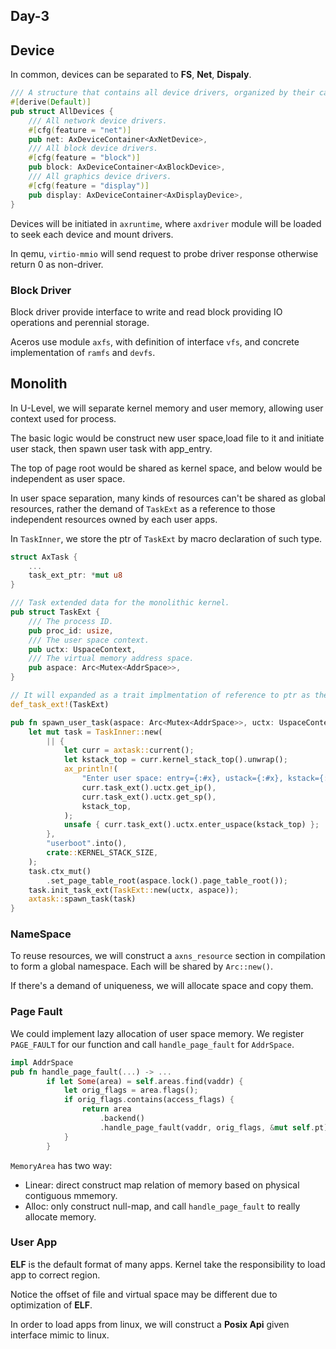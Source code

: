 ## Day-3

## Device

In common, devices can be separated to **FS**, **Net**, **Dispaly**.

```rust
/// A structure that contains all device drivers, organized by their category.
#[derive(Default)]
pub struct AllDevices {
    /// All network device drivers.
    #[cfg(feature = "net")]
    pub net: AxDeviceContainer<AxNetDevice>,
    /// All block device drivers.
    #[cfg(feature = "block")]
    pub block: AxDeviceContainer<AxBlockDevice>,
    /// All graphics device drivers.
    #[cfg(feature = "display")]
    pub display: AxDeviceContainer<AxDisplayDevice>,
}
```

Devices will be initiated in `axruntime`, where `axdriver` module will be loaded to seek each device and mount drivers.

In qemu, `virtio-mmio` will send request to probe driver response otherwise return 0 as non-driver.

### Block Driver

Block driver provide interface to write and read block providing IO operations and perennial storage.

Aceros use module `axfs`, with definition of interface `vfs`, and concrete implementation of `ramfs` and `devfs`.

## Monolith

In U-Level, we will separate kernel memory and user memory, allowing user context used for process.

The basic logic would be construct new user space,load file to it and initiate user stack, then spawn user task with app_entry.

The top of page root would be shared as kernel space, and below would be independent as user space.

In user space separation, many kinds of resources can't be shared as global resources, rather the demand of `TaskExt` as a reference to those independent resources owned by each user apps.

In `TaskInner`, we store the ptr of `TaskExt` by macro declaration of such type.

```rust
struct AxTask {
    ...
    task_ext_ptr: *mut u8
}
```

```rust
/// Task extended data for the monolithic kernel.
pub struct TaskExt {
    /// The process ID.
    pub proc_id: usize,
    /// The user space context.
    pub uctx: UspaceContext,
    /// The virtual memory address space.
    pub aspace: Arc<Mutex<AddrSpace>>,
}

// It will expanded as a trait implmentation of reference to ptr as the `TaskExt` type.
def_task_ext!(TaskExt)

pub fn spawn_user_task(aspace: Arc<Mutex<AddrSpace>>, uctx: UspaceContext) -> AxTaskRef {
    let mut task = TaskInner::new(
        || {
            let curr = axtask::current();
            let kstack_top = curr.kernel_stack_top().unwrap();
            ax_println!(
                "Enter user space: entry={:#x}, ustack={:#x}, kstack={:#x}",
                curr.task_ext().uctx.get_ip(),
                curr.task_ext().uctx.get_sp(),
                kstack_top,
            );
            unsafe { curr.task_ext().uctx.enter_uspace(kstack_top) };
        },
        "userboot".into(),
        crate::KERNEL_STACK_SIZE,
    );
    task.ctx_mut()
        .set_page_table_root(aspace.lock().page_table_root());
    task.init_task_ext(TaskExt::new(uctx, aspace));
    axtask::spawn_task(task)
}
```

### NameSpace

To reuse resources, we will construct a `axns_resource` section in compilation to form a global namespace. Each will be shared by `Arc::new()`.

If there's a demand of uniqueness, we will allocate space and copy them.

### Page Fault

We could implement lazy allocation of user space memory. We register `PAGE_FAULT` for our function and call `handle_page_fault` for `AddrSpace`.

```rust
impl AddrSpace
pub fn handle_page_fault(...) -> ...
        if let Some(area) = self.areas.find(vaddr) {
            let orig_flags = area.flags();
            if orig_flags.contains(access_flags) {
                return area
                    .backend()
                    .handle_page_fault(vaddr, orig_flags, &mut self.pt);
            }
        }
```

`MemoryArea` has two way:
- Linear: direct construct map relation of memory based on physical contiguous mmemory.
- Alloc: only construct null-map, and call `handle_page_fault` to really allocate memory.

### User App

**ELF** is the default format of many apps. Kernel take the responsibility to load app to correct region.

Notice the offset of file and virtual space may be different due to optimization of **ELF**.

In order to load apps from linux, we will construct a **Posix Api** given interface mimic to linux.

